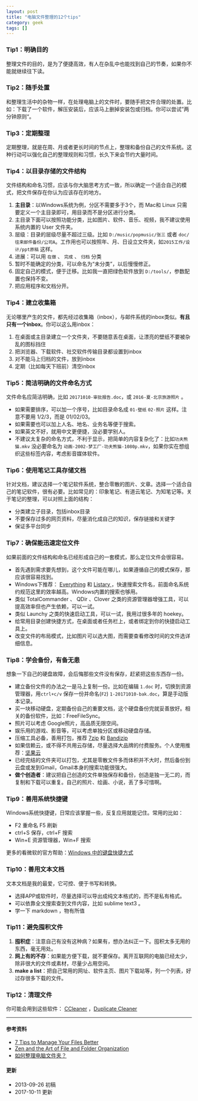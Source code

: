 ```yaml
---
layout: post
title: "电脑文件整理的12个tips"
category: geek
tags: []
---
```



### Tip1：明确目的

整理文件的目的，是为了便捷高效，有人在杂乱中也能找到自己的节奏，如果你不能就继续往下读。



### Tip2：随手处置

和整理生活中的杂物一样，在处理电脑上的文件时，要随手把文件合理的处置。比如：下载了一个软件，解压安装后，应该马上删掉安装包或归档。你可以尝试”两分钟原则“。

### Tip3：定期整理

定期整理，就是在周、月或者更长时间的节点上，整理和备份自己的文件系统。这种行动可以强化自己的整理规则和习惯，长久下来会节约大量时间。

### Tip4：以目录存储的文件结构

文件结构和命名习惯，应该与你大脑思考方式一致，所以确定一个适合自己的模式，把文件保存在你认为应该存在的地方。

1. **主目录**：以Windows系统为例，分区不需要多于3个，而 Mac和 Linux 只需要定义一个主目录即可，用目录而不是分区进行分类。
2. 主目录下面可以按照功能分类，比如图片、软件、音乐、视频，我不建议使用系统内置的 User 文件夹。
2. 层级：目录的层级尽量不超过三级。比如 `D:/music/popmusic/张三` 或者 `doc/往来邮件备份/公司A`。工作用也可以按照年、月、日设立文件夹，如`2015工作/设计/ppt原稿` 这样。
3. 进展：可以用 `在做` 、 `完成` 、 `归档` 分类
4. 暂时不能确定的分类，可以命名为“未分类”，以后慢慢修正。
5. 固定自己的模式，便于迁移。比如我一直把绿色软件放到 `D:/tools/`，参数配置也保持不变。
6. 把应用程序和文档分开。

### Tip4：建立收集箱

无论哪里产生的文件，都先经过收集箱（inbox），与邮件系统的inbox类似。**有且只有一个inbox**。你可以这么用inbox：

1. 在桌面或主目录建立一个文件夹，不要随意丢在桌面，让漂亮的壁纸不要被杂乱的图标挡住
2. 把浏览器、下载软件、社交软件传输目录都设置到inbox
3. 对不能马上归档的文件，放到inbox
4. 定期（比如每天下班前）清空inbox

### Tip5：简洁明确的文件命名方式

文件命名应简洁明确，比如 `20171010-审批报告.doc`，或 `2016-夏-北京旅游照片` 。

- 如果需要排序，可以加一个序号，比如目录命名成 `01-壁纸` `02-照片` 这样。注意不要用 1/2/3，而是 01/02/03。
- 如果需要也可以加上人名、地名、业务名等便于搜索。
- 如果英文不好，就用中文更便捷，没必要学别人。
- 不建议太复杂的命名方式，不利于显示，把简单的内容复杂化了：比如`功夫熊猫.mkv` 没必要命名为 `动画-2002-梦工厂-功夫熊猫-1080p.mkv`，如果你实在想组织这些标签内容，考虑影音媒体软件。

### Tip6：使用笔记工具存储文档

针对文档，建议选择一个笔记软件系统，整合零散的图片、文章。选择一个适合自己的笔记软件，很有必要。比如常见的：印象笔记、有道云笔记、为知笔记等。关于笔记的整理，可以对照上面的结构：

- 分类建立子目录，包括inbox目录
- 不要保存过多的网页资料，尽量消化成自己的知识，保存链接和关键字
- 保证多平台同步

### Tip7：确保能迅速定位文件

如果前面的文件结构和命名已经形成自己的一套模式，那么定位文件会很容易。

- 首先遇到需求要先想到，这个文件可能在哪儿，如果遵循自己的模式保存，那应该很容易找到。
- Windows下推荐： [Everything](http://www.voidtools.com/)  和 [Listary ](http://www.listary)，快速搜索文件名，前面命名系统约规范这里的效率越高。Windows内置的搜索也够用。
- 类似 TotalCommander 、 QDir 、Clover 之类的资源管理器增强工具，可以提高效率但也产生依赖，可以一试。
- 类似 Launchy 之类的快速启动工具，可以一试，我用过很多年的 hoekey。
- 给常用目录创建快捷方式，在桌面或者任务栏上，或者绑定到你的快捷启动工具上。
- 改变文件的布局模式，比如图片可以选大图，而需要查看修改时间的文件选详细信息。

### Tip8：学会备份，有备无患

想象一下自己的硬盘故障，会后悔那些文件没有保存，赶紧把这些东西存一份。

- 建立备份文件的办法之一是马上复制一份。比如在编辑 `1.doc` 时，切换到资源管理器，用`ctrl+c/v` 保存一份并命名(`F2`) `1-20171010-bak.doc`，算是手动版本记录。
- 买一块移动硬盘，定期备份自己的重要文档，这个硬盘备份完就妥善放好。相关的备份软件，比如：FreeFileSync。
- 照片可以考虑 Google照片，高品质无限空间。
- 娱乐用的游戏、影音等，可以考虑单独分区或移动硬盘存储。
- 压缩工具必备，善用打包，推荐 [7zip](http://www.7-zip.org/download.html) 和 [Bandizip](https://www.bandisoft.com/bandizip/cn/)
- 如果信赖云，或不得不共用云存储，尽量选择大品牌的付费服务。个人使用推荐：[坚果云](http://jianguoyun.com)
- 已经完结的文件夹可以打包，尤其是零散文件多而体积并不大时，然后备份到云盘或发到Gmail，Gmail本身的搜索功能很强大。
- **做个创造者**：建议把自己创造的文件单独保存和备份，创造是独一无二的，而复制和下载可以重复。自己的照片、绘画、小说，丢了多可惜啊。

### Tip9：善用系统快捷键

Windows系统快捷键，日常应该掌握一些，反复应用就能记住。常用的比如：

- F2 重命名 F5 刷新
- ctrl+S 保存，ctrl+F 搜索
- Win+E 资源管理器，Win+F 搜索

更多的看微软的官方帮助：[Windows 中的键盘快捷方式](https://support.microsoft.com/zh-cn/help/12445/windows-keyboard-shortcuts)


### Tip10：善用文本文档

文本文档是我的最爱，它可控、便于书写和转换。

- 选择APP或软件时，尽量选择可以导出成纯文本格式的，而不是私有格式。
- 可以依靠全文搜索查到文件内容，比如 sublime text3 。
- 学一下 markdown ，物有所值


### Tip11：避免囤积文件

1. **囤积症**：注意自己有没有这种病？如果有，想办法纠正一下。囤积太多无用的东西，毫无用处。
2. **网上有的不存**：如果能方便下载，就不要保存。离开互联网的电脑已经太少，除非很大的文件或素材，尽量少占用空间。
4. **make a list**：把自己常用的网址、软件主页、图片下载站等，列一个列表，好过存很多下载的文件。

### Tip12：清理文件

你可能会用到这些软件： [CCleaner](https://www.piriform.com/ccleaner) ，[Duplicate Cleaner](https://www.duplicatecleaner.com/)


---

#### 参考资料

- [7 Tips to Manage Your Files Better](https://www.microsoft.com/middleeast/atwork/gettingstarted/files.mspx)
- [Zen and the Art of File and Folder Organization](https://www.howtogeek.com/howto/15677/zen-and-the-art-of-file-and-folder-organization/)
- [如何整理电脑文件夹？](https://www.zhihu.com/question/19901022)

#### 更新

- 2013-09-26 初稿
- 2017-10-11 更新